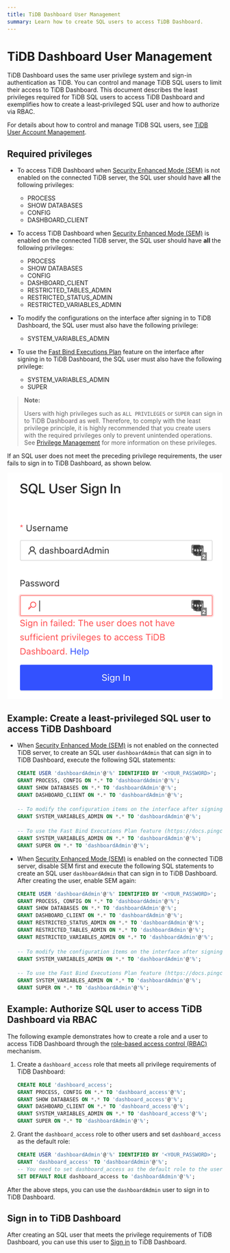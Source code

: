 ```yaml
---
title: TiDB Dashboard User Management
summary: Learn how to create SQL users to access TiDB Dashboard.
---
```


# TiDB Dashboard User Management

TiDB Dashboard uses the same user privilege system and sign-in authentication as TiDB. You can control and manage TiDB SQL users to limit their access to TiDB Dashboard. This document describes the least privileges required for TiDB SQL users to access TiDB Dashboard and exemplifies how to create a least-privileged SQL user and how to authorize via RBAC.

For details about how to control and manage TiDB SQL users, see [TiDB User Account Management](/user-account-management.md).

## Required privileges

- To access TiDB Dashboard when [Security Enhanced Mode (SEM)](/system-variables.md#tidb_enable_enhanced_security) is not enabled on the connected TiDB server, the SQL user should have **all** the following privileges:

    - PROCESS
    - SHOW DATABASES
    - CONFIG
    - DASHBOARD_CLIENT

- To access TiDB Dashboard when [Security Enhanced Mode (SEM)](/system-variables.md#tidb_enable_enhanced_security) is enabled on the connected TiDB server, the SQL user should have **all** the following privileges:

    - PROCESS
    - SHOW DATABASES
    - CONFIG
    - DASHBOARD_CLIENT
    - RESTRICTED_TABLES_ADMIN
    - RESTRICTED_STATUS_ADMIN
    - RESTRICTED_VARIABLES_ADMIN

- To modify the configurations on the interface after signing in to TiDB Dashboard, the SQL user must also have the following privilege:

    - SYSTEM_VARIABLES_ADMIN

- To use the [Fast Bind Executions Plan](dashboard-statement-details.md#fast-plan-binding) feature on the interface after signing in to TiDB Dashboard, the SQL user must also have the following privilege:

    - SYSTEM_VARIABLES_ADMIN
    - SUPER

> **Note:**
>
> Users with high privileges such as `ALL PRIVILEGES` or `SUPER` can sign in to TiDB Dashboard as well. Therefore, to comply with the least privilege principle, it is highly recommended that you create users with the required privileges only to prevent unintended operations. See [Privilege Management](/privilege-management.md) for more information on these privileges.

If an SQL user does not meet the preceding privilege requirements, the user fails to sign in to TiDB Dashboard, as shown below.

![insufficient-privileges](/media/dashboard/dashboard-user-insufficient-privileges.png)

## Example: Create a least-privileged SQL user to access TiDB Dashboard

- When [Security Enhanced Mode (SEM)](/system-variables.md#tidb_enable_enhanced_security) is not enabled on the connected TiDB server, to create an SQL user `dashboardAdmin` that can sign in to TiDB Dashboard, execute the following SQL statements:

    ```sql
    CREATE USER 'dashboardAdmin'@'%' IDENTIFIED BY '<YOUR_PASSWORD>';
    GRANT PROCESS, CONFIG ON *.* TO 'dashboardAdmin'@'%';
    GRANT SHOW DATABASES ON *.* TO 'dashboardAdmin'@'%';
    GRANT DASHBOARD_CLIENT ON *.* TO 'dashboardAdmin'@'%';

    -- To modify the configuration items on the interface after signing in to TiDB Dashboard, the user-defined SQL user must be granted with the following privilege.
    GRANT SYSTEM_VARIABLES_ADMIN ON *.* TO 'dashboardAdmin'@'%';
    
    -- To use the Fast Bind Executions Plan feature (https://docs.pingcap.com/tidb/dev/dashboard-statement-details#fast-plan-binding) on the interface after signing in to TiDB Dashboard, the user-defined SQL user must be granted with the following privilege.
    GRANT SYSTEM_VARIABLES_ADMIN ON *.* TO 'dashboardAdmin'@'%';
    GRANT SUPER ON *.* TO 'dashboardAdmin'@'%';
    ```

- When [Security Enhanced Mode (SEM)](/system-variables.md#tidb_enable_enhanced_security) is enabled on the connected TiDB server, disable SEM first and execute the following SQL statements to create an SQL user `dashboardAdmin` that can sign in to TiDB Dashboard. After creating the user, enable SEM again:

    ```sql
    CREATE USER 'dashboardAdmin'@'%' IDENTIFIED BY '<YOUR_PASSWORD>';
    GRANT PROCESS, CONFIG ON *.* TO 'dashboardAdmin'@'%';
    GRANT SHOW DATABASES ON *.* TO 'dashboardAdmin'@'%';
    GRANT DASHBOARD_CLIENT ON *.* TO 'dashboardAdmin'@'%';
    GRANT RESTRICTED_STATUS_ADMIN ON *.* TO 'dashboardAdmin'@'%';
    GRANT RESTRICTED_TABLES_ADMIN ON *.* TO 'dashboardAdmin'@'%';
    GRANT RESTRICTED_VARIABLES_ADMIN ON *.* TO 'dashboardAdmin'@'%';

    -- To modify the configuration items on the interface after signing in to TiDB Dashboard, the user-defined SQL user must be granted with the following privilege.
    GRANT SYSTEM_VARIABLES_ADMIN ON *.* TO 'dashboardAdmin'@'%';
    
    -- To use the Fast Bind Executions Plan feature (https://docs.pingcap.com/tidb/dev/dashboard-statement-details#fast-plan-binding) on the interface after signing in to TiDB Dashboard, the user-defined SQL user must be granted with the following privilege.
    GRANT SYSTEM_VARIABLES_ADMIN ON *.* TO 'dashboardAdmin'@'%';
    GRANT SUPER ON *.* TO 'dashboardAdmin'@'%';
    ```

## Example: Authorize SQL user to access TiDB Dashboard via RBAC

The following example demonstrates how to create a role and a user to access TiDB Dashboard through the [role-based access control (RBAC)](/role-based-access-control.md) mechanism.

1. Create a `dashboard_access` role that meets all privilege requirements of TiDB Dashboard:

    ```sql
    CREATE ROLE 'dashboard_access';
    GRANT PROCESS, CONFIG ON *.* TO 'dashboard_access'@'%';
    GRANT SHOW DATABASES ON *.* TO 'dashboard_access'@'%';
    GRANT DASHBOARD_CLIENT ON *.* TO 'dashboard_access'@'%';
    GRANT SYSTEM_VARIABLES_ADMIN ON *.* TO 'dashboard_access'@'%';
    GRANT SUPER ON *.* TO 'dashboardAdmin'@'%';    
    ```

2. Grant the `dashboard_access` role to other users and set `dashboard_access` as the default role:

    ```sql
    CREATE USER 'dashboardAdmin'@'%' IDENTIFIED BY '<YOUR_PASSWORD>';
    GRANT 'dashboard_access' TO 'dashboardAdmin'@'%';
    -- You need to set dashboard_access as the default role to the user
    SET DEFAULT ROLE dashboard_access to 'dashboardAdmin'@'%';
    ```

After the above steps, you can use the `dashboardAdmin` user to sign in to TiDB Dashboard.

## Sign in to TiDB Dashboard

After creating an SQL user that meets the privilege requirements of TiDB Dashboard, you can use this user to [Sign in](/dashboard/dashboard-access.md#sign-in) to TiDB Dashboard.
